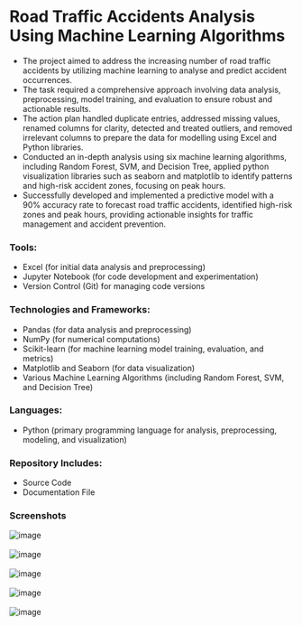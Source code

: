 # Road Traffic Accidents Analysis Using Machine Learning Algorithms
- The project aimed to address the increasing number of road traffic accidents by utilizing machine learning to 
analyse and predict accident occurrences. 
- The task required a comprehensive approach involving data analysis, preprocessing, model training, and 
evaluation to ensure robust and actionable results.
- The action plan handled duplicate entries, addressed missing values, renamed columns for clarity, detected 
and treated outliers, and removed irrelevant columns to prepare the data for modelling using Excel and Python 
libraries.
- Conducted an in-depth analysis using six machine learning algorithms, including Random Forest, SVM, and 
Decision Tree, applied python visualization libraries such as seaborn and matplotlib to identify patterns and 
high-risk accident zones, focusing on peak hours.
- Successfully developed and implemented a predictive model with a 90% accuracy rate to forecast road traffic 
accidents, identified high-risk zones and peak hours, providing actionable insights for traffic management and 
accident prevention.

### Tools:
- Excel (for initial data analysis and preprocessing)
- Jupyter Notebook (for code development and experimentation)
- Version Control (Git) for managing code versions
  
### Technologies and Frameworks:
- Pandas (for data analysis and preprocessing)
- NumPy (for numerical computations)
- Scikit-learn (for machine learning model training, evaluation, and metrics)
- Matplotlib and Seaborn (for data visualization)
- Various Machine Learning Algorithms (including Random Forest, SVM, and Decision Tree)
  
### Languages:
- Python (primary programming language for analysis, preprocessing, modeling, and visualization)
  
### Repository Includes:
- Source Code
- Documentation File

### Screenshots

![image](Screenshots/img2.png)
<br><br>
![image](Screenshots/img3.png)
<br><br>
![image](Screenshots/img4.png)
<br><br>
![image](Screenshots/img5.png)
<br><br>
![image](Screenshots/img6.png)
<br><br>

